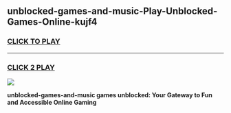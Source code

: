 
## unblocked-games-and-music-Play-Unblocked-Games-Online-kujf4
<h3>
<a href="https://premium76.site?title=unblocked-games-and-music&ref=25A">CLICK TO PLAY</a></h3>
<hr>

<h3>
<a href="https://premium76.site?title=unblocked-games-and-music&ref=25A">CLICK 2 PLAY</a>
  
</h3>

<a href="https://premium76.site?title=unblocked-games-and-music&ref=25A"><img src="https://clearcache.store/games.png"></a>


**unblocked-games-and-music games unblocked: Your Gateway to Fun and Accessible Online Gaming**
